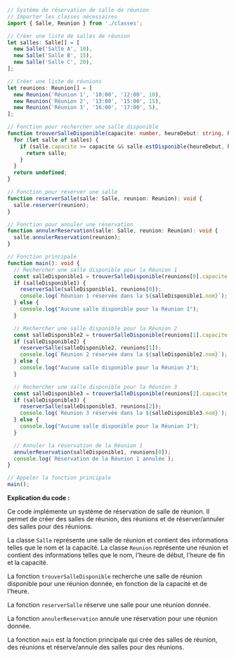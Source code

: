 ```typescript
// Système de réservation de salle de réunion
// Importer les classes nécessaires
import { Salle, Reunion } from './classes';

// Créer une liste de salles de réunion
let salles: Salle[] = [
  new Salle('Salle A', 10),
  new Salle('Salle B', 15),
  new Salle('Salle C', 20),
];

// Créer une liste de réunions
let reunions: Reunion[] = [
  new Reunion('Réunion 1', '10:00', '12:00', 10),
  new Reunion('Réunion 2', '13:00', '15:00', 15),
  new Reunion('Réunion 3', '16:00', '17:00', 5),
];

// Fonction pour rechercher une salle disponible
function trouverSalleDisponible(capacite: number, heureDebut: string, heureFin: string): Salle | undefined {
  for (let salle of salles) {
    if (salle.capacite >= capacite && salle.estDisponible(heureDebut, heureFin)) {
      return salle;
    }
  }
  return undefined;
}

// Fonction pour réserver une salle
function reserverSalle(salle: Salle, reunion: Reunion): void {
  salle.reserver(reunion);
}

// Fonction pour annuler une réservation
function annulerReservation(salle: Salle, reunion: Reunion): void {
  salle.annulerReservation(reunion);
}

// Fonction principale
function main(): void {
  // Rechercher une salle disponible pour la Réunion 1
  const salleDisponible1 = trouverSalleDisponible(reunions[0].capacite, reunions[0].heureDebut, reunions[0].heureFin);
  if (salleDisponible1) {
    reserverSalle(salleDisponible1, reunions[0]);
    console.log(`Réunion 1 réservée dans la ${salleDisponible1.nom}`);
  } else {
    console.log("Aucune salle disponible pour la Réunion 1");
  }

  // Rechercher une salle disponible pour la Réunion 2
  const salleDisponible2 = trouverSalleDisponible(reunions[1].capacite, reunions[1].heureDebut, reunions[1].heureFin);
  if (salleDisponible2) {
    reserverSalle(salleDisponible2, reunions[1]);
    console.log(`Réunion 2 réservée dans la ${salleDisponible2.nom}`);
  } else {
    console.log("Aucune salle disponible pour la Réunion 2");
  }

  // Rechercher une salle disponible pour la Réunion 3
  const salleDisponible3 = trouverSalleDisponible(reunions[2].capacite, reunions[2].heureDebut, reunions[2].heureFin);
  if (salleDisponible3) {
    reserverSalle(salleDisponible3, reunions[2]);
    console.log(`Réunion 3 réservée dans la ${salleDisponible3.nom}`);
  } else {
    console.log("Aucune salle disponible pour la Réunion 3");
  }

  // Annuler la réservation de la Réunion 1
  annulerReservation(salleDisponible1, reunions[0]);
  console.log(`Réservation de la Réunion 1 annulée`);
}

// Appeler la fonction principale
main();
```

**Explication du code :**

Ce code implémente un système de réservation de salle de réunion. Il permet de créer des salles de réunion, des réunions et de réserver/annuler des salles pour des réunions.

La classe `Salle` représente une salle de réunion et contient des informations telles que le nom et la capacité. La classe `Reunion` représente une réunion et contient des informations telles que le nom, l'heure de début, l'heure de fin et la capacité.

La fonction `trouverSalleDisponible` recherche une salle de réunion disponible pour une réunion donnée, en fonction de la capacité et de l'heure.

La fonction `reserverSalle` réserve une salle pour une réunion donnée.

La fonction `annulerReservation` annule une réservation pour une réunion donnée.

La fonction `main` est la fonction principale qui crée des salles de réunion, des réunions et réserve/annule des salles pour des réunions.